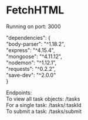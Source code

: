 # FetchHTML  
  
Running on port: 3000  
  
"dependencies": {  
"body-parser": "^1.18.2",  
"express": "^4.15.4",  
"mongoose": "^4.11.12",  
"nodemon": "^1.12.1",  
"requests": "^0.2.2",  
"save-dev": "^2.0.0"  
}  
  
Endpoints:  
To view all task objects: /tasks  
For a single task: /tasks/:taskId  
To submit a task:  /tasks/submit  